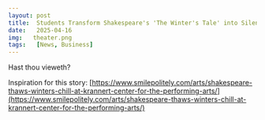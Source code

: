 ```yaml
---
layout: post
title:  Students Transform Shakespeare's 'The Winter's Tale' into Silent TikToks
date:   2025-04-16
img:   theater.png
tags:   [News, Business]
---
```


Hast thou vieweth?

Inspiration for this story: [https://www.smilepolitely.com/arts/shakespeare-thaws-winters-chill-at-krannert-center-for-the-performing-arts/](https://www.smilepolitely.com/arts/shakespeare-thaws-winters-chill-at-krannert-center-for-the-performing-arts/)
